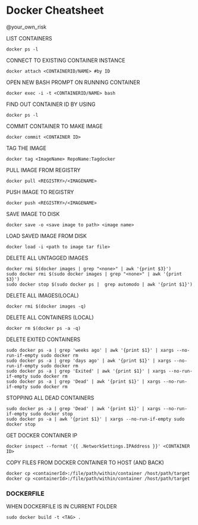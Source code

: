 # Docker Cheatsheet
@your_own_risk

LIST CONTAINERS
```
docker ps -l
```
CONNECT TO EXISTING CONTAINER INSTANCE
```
docker attach <CONTAINERID/NAME> #by ID
```

OPEN NEW BASH PROMPT ON RUNNING CONTAINER
```
docker exec -i -t <CONTAINERID/NAME> bash
```

FIND OUT CONTAINER ID BY USING 	
```
docker ps -l 
```

COMMIT CONTAINER TO MAKE IMAGE
```
docker commit <CONTAINER ID>
```

TAG THE IMAGE
```
docker tag <ImageName> RepoName:Tagdocker 
```

PULL IMAGE FROM REGISTRY
```
docker pull <REGISTRY>/<IMAGENAME>
```

PUSH IMAGE TO REGISTRY
```
docker push <REGISTRY>/<IMAGENAME>
```
SAVE IMAGE TO DISK
```
docker save -o <save image to path> <image name>
```

LOAD SAVED IMAGE FROM DISK
```
docker load -i <path to image tar file>
```

DELETE ALL UNTAGGED IMAGES
```
docker rmi $(docker images | grep "<none>" | awk '{print $3}')
sudo docker rmi $(sudo docker images | grep "<none>" | awk '{print $3}')
sudo docker stop $(sudo docker ps |  grep automodo | awk '{print $1}')
```

DELETE ALL IMAGES(LOCAL)
```
docker rmi $(docker images -q)
```

DELETE ALL CONTAINERS (LOCAL)
```
docker rm $(docker ps -a -q)
```

DELETE EXITED CONTAINERS
```
sudo docker ps -a | grep 'weeks ago' | awk '{print $1}' | xargs --no-run-if-empty sudo docker rm
sudo docker ps -a | grep 'days ago' | awk '{print $1}' | xargs --no-run-if-empty sudo docker rm
sudo docker ps -a | grep 'Exited' | awk '{print $1}' | xargs --no-run-if-empty sudo docker rm
sudo docker ps -a | grep 'Dead' | awk '{print $1}' | xargs --no-run-if-empty sudo docker rm
```

STOPPING ALL DEAD CONTAINERS
```
sudo docker ps -a | grep 'Dead' | awk '{print $1}' | xargs --no-run-if-empty sudo docker stop
sudo docker ps -a | awk '{print $1}' | xargs --no-run-if-empty sudo docker stop
```

GET DOCKER CONTAINER IP
```
docker inspect --format '{{ .NetworkSettings.IPAddress }}' <CONTAINER ID>
```
COPY FILES FROM DOCKER CONTAINER TO HOST (AND BACK)
```
docker cp <containerId>:/file/path/within/container /host/path/target
docker cp <containerId>:/file/path/within/container /host/path/target
```

### DOCKERFILE

WHEN DOCKERFILE IS IN CURRENT FOLDER
```
sudo docker build -t <TAG> .
```

